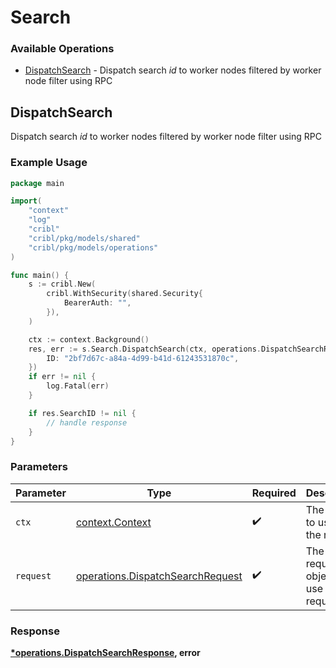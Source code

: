 # Search

### Available Operations

* [DispatchSearch](#dispatchsearch) - Dispatch search *id* to worker nodes filtered by worker node filter using RPC

## DispatchSearch

Dispatch search *id* to worker nodes filtered by worker node filter using RPC

### Example Usage

```go
package main

import(
	"context"
	"log"
	"cribl"
	"cribl/pkg/models/shared"
	"cribl/pkg/models/operations"
)

func main() {
    s := cribl.New(
        cribl.WithSecurity(shared.Security{
            BearerAuth: "",
        }),
    )

    ctx := context.Background()
    res, err := s.Search.DispatchSearch(ctx, operations.DispatchSearchRequest{
        ID: "2bf7d67c-a84a-4d99-b41d-61243531870c",
    })
    if err != nil {
        log.Fatal(err)
    }

    if res.SearchID != nil {
        // handle response
    }
}
```

### Parameters

| Parameter                                                                            | Type                                                                                 | Required                                                                             | Description                                                                          |
| ------------------------------------------------------------------------------------ | ------------------------------------------------------------------------------------ | ------------------------------------------------------------------------------------ | ------------------------------------------------------------------------------------ |
| `ctx`                                                                                | [context.Context](https://pkg.go.dev/context#Context)                                | :heavy_check_mark:                                                                   | The context to use for the request.                                                  |
| `request`                                                                            | [operations.DispatchSearchRequest](../../models/operations/dispatchsearchrequest.md) | :heavy_check_mark:                                                                   | The request object to use for the request.                                           |


### Response

**[*operations.DispatchSearchResponse](../../models/operations/dispatchsearchresponse.md), error**

